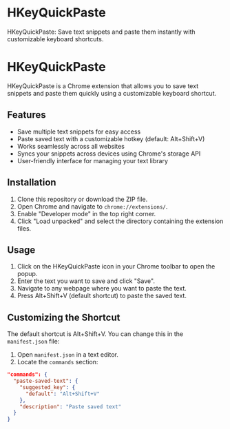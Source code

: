 # HKeyQuickPaste
HKeyQuickPaste: Save text snippets and paste them instantly with customizable keyboard shortcuts.
# HKeyQuickPaste

HKeyQuickPaste is a Chrome extension that allows you to save text snippets and paste them quickly using a customizable keyboard shortcut.

## Features

- Save multiple text snippets for easy access
- Paste saved text with a customizable hotkey (default: Alt+Shift+V)
- Works seamlessly across all websites
- Syncs your snippets across devices using Chrome's storage API
- User-friendly interface for managing your text library

## Installation

1. Clone this repository or download the ZIP file.
2. Open Chrome and navigate to `chrome://extensions/`.
3. Enable "Developer mode" in the top right corner.
4. Click "Load unpacked" and select the directory containing the extension files.

## Usage

1. Click on the HKeyQuickPaste icon in your Chrome toolbar to open the popup.
2. Enter the text you want to save and click "Save".
3. Navigate to any webpage where you want to paste the text.
4. Press Alt+Shift+V (default shortcut) to paste the saved text.

## Customizing the Shortcut

The default shortcut is Alt+Shift+V. You can change this in the `manifest.json` file:

1. Open `manifest.json` in a text editor.
2. Locate the `commands` section:

```json
"commands": {
  "paste-saved-text": {
    "suggested_key": {
      "default": "Alt+Shift+V"
    },
    "description": "Paste saved text"
  }
}
